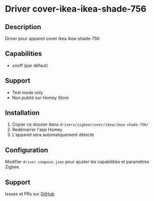 # Driver cover-ikea-ikea-shade-756

## Description
Driver pour appareil cover ikea ikea-shade-756

## Capabilities
- onoff (par défaut)

## Support
- Test mode only
- Non publié sur Homey Store

## Installation
1. Copier ce dossier dans `drivers/zigbee/cover/ikea/ikea-shade-756/`
2. Redémarrer l'app Homey
3. L'appareil sera automatiquement détecté

## Configuration
Modifier `driver.compose.json` pour ajuster les capabilities et paramètres Zigbee.

## Support
Issues et PRs sur [GitHub](https://github.com/dlnraja/com.tuya.zigbee)
